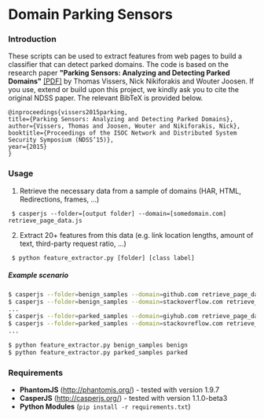 # Domain Parking Sensors
### Introduction
These scripts can be used to extract features from web pages to build a classifier that can detect parked domains.
The code is based on the research paper **"Parking Sensors: Analyzing and Detecting Parked Domains"** [[PDF]](http://www.internetsociety.org/doc/parking-sensors-analyzing-and-detecting-parked-domains) by Thomas Vissers, Nick Nikiforakis and Wouter Joosen. If you use, extend or build upon this project, we kindly ask you to cite the original NDSS paper. The relevant BibTeX is provided below.
 ```
@inproceedings{vissers2015parking,
 title={Parking Sensors: Analyzing and Detecting Parked Domains},
 author={Vissers, Thomas and Joosen, Wouter and Nikiforakis, Nick},
 booktitle={Proceedings of the ISOC Network and Distributed System Security Symposium (NDSS’15)},
 year={2015}
}
```

### Usage

 1. Retrieve the necessary data from a sample of domains (HAR, HTML, Redirections, frames, ...)
 
 ``` $ casperjs --folder=[output folder] --domain=[somedomain.com] retrieve_page_data.js```


 2. Extract 20+ features from this data (e.g. link location lengths, amount of text, third-party request ratio, ...)
 
 ``` $ python feature_extractor.py [folder] [class label]```

##### Example scenario

```sh
$ casperjs --folder=benign_samples --domain=github.com retrieve_page_data.js
$ casperjs --folder=benign_samples --domain=stackoverflow.com retrieve_page_data.js
...
$ casperjs --folder=parked_samples --domain=giyhub.com retrieve_page_data.js 
$ casperjs --folder=parked_samples --domain=stackovreflow.com retrieve_page_data.js 
...
```

 ```sh
$ python feature_extractor.py benign_samples benign
$ python feature_extractor.py parked_samples parked
```

### Requirements
 * **PhantomJS** (http://phantomjs.org/) - tested with version 1.9.7
 * **CasperJS** (http://casperjs.org/) - tested with version 1.1.0-beta3
 * **Python Modules** (```pip install -r requirements.txt```)
